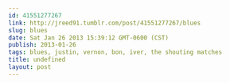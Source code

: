 ```yaml
---
id: 41551277267
link: http://jreed91.tumblr.com/post/41551277267/blues
slug: blues
date: Sat Jan 26 2013 15:39:12 GMT-0600 (CST)
publish: 2013-01-26
tags: blues, justin, vernon, bon, iver, the shouting matches
title: undefined
layout: post
---
```





